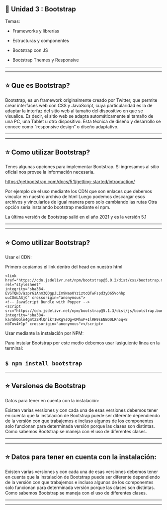
## :book: Unidad 3 : Bootstrap

Temas:

- Frameworks y librerías

- Estructuras y componentes

- Bootstrap con JS

- Bootstrap Themes y Responsive

---
---

## :star: Que es Bootstrap?

Bootstrap, es un framework originalmente creado por Twitter,
que permite crear interfaces web con CSS y JavaScript, cuya
particularidad es la de adaptar la interfaz del sitio web al tamaño
del dispositivo en que se visualice. Es decir, el sitio web se
adapta automáticamente al tamaño de una PC, una Tablet u otro
dispositivo. Esta técnica de diseño y desarrollo se conoce como
“responsive design” o diseño adaptativo.

---
---

## :star: Como utilizar Bootstrap?

Tenes algunas opciones para implementar Bootstrap. Si
ingresamos al sitio oficial nos provee la información necesaria.

https://getbootstrap.com/docs/5.1/getting-started/introduction/

Por ejemplo de el uso mediante los CDN que son enlaces que
debemos vincular en nuestro archivo de html
Luego podemos descargar esos archivos y vincularlos de igual
manera pero solo cambiando las rutas
Otra opción seria instalando bootstrap mediante el npm.

La última versión de Bootstrap salió en el año 2021 y es la
versión 5.1


---
---

## :star: Como utilizar Bootstrap?

Usar el CDN:

Primero copiamos el link dentro del head en nuestro html
```
<link href="https://cdn.jsdelivr.net/npm/bootstrap@5.0.2/dist/css/bootstrap.min.css"
rel="stylesheet"
integrity="sha384-EVSTQN3/azprG1Anm3QDgpJLIm9Nao0Yz1ztcQTwFspd3yD65Vohhp
uuCOmLASjC" crossorigin="anonymous">
<!-- JavaScript Bundle with Popper -->
<script src="https://cdn.jsdelivr.net/npm/bootstrap@5.1.3/dist/js/bootstrap.bundle.min.js"
integrity="sha384-ka7Sk0Gln4gmtz2MlQnikT1wXgYsOg+OMhuP+IlRH9sENBO0LRn5q+8
nbTov4+1p" crossorigin="anonymous"></script>
```

Usar mediante la instalación por NPM:

Para instalar Bootstrap por este medio debemos usar lasiguiente línea en la terminal:

```$ npm install bootstrap```
---
---

## :star: Versiones de Bootstrap

Datos para tener en cuenta con la instalación:

Existen varias versiones y con cada una de esas versiones debemos tener
en cuenta que la instalación de Bootstrap puede ser diferente dependiendo
de la versión con que trabajemos e incluso algunos de los componentes
solo funcionan para determinada versión porque las clases son distintas.
Como sabemos Bootstrap se maneja con el uso de diferentes clases. 

---
---

## :star: Datos para tener en cuenta con la instalación:

Existen varias versiones y con cada una de esas versiones debemos tener
en cuenta que la instalación de Bootstrap puede ser diferente dependiendo
de la versión con que trabajemos e incluso algunos de los componentes
solo funcionan para determinada versión porque las clases son distintas.
Como sabemos Bootstrap se maneja con el uso de diferentes clases. 

---
---
